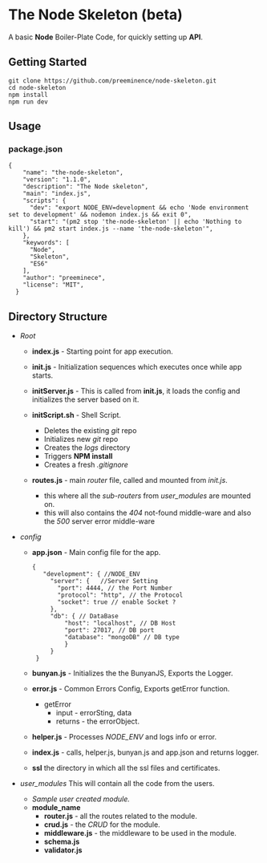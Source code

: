 # The Node Skeleton (beta)
A basic **Node** Boiler-Plate Code, for quickly setting up **API**.

## Getting Started
```
git clone https://github.com/preeminence/node-skeleton.git
cd node-skeleton
npm install
npm run dev
```

## Usage
### package.json
```
{
    "name": "the-node-skeleton",
    "version": "1.1.0",
    "description": "The Node skeleton",
    "main": "index.js",
    "scripts": {
      "dev": "export NODE_ENV=development && echo 'Node environment set to development' && nodemon index.js && exit 0",
      "start": "(pm2 stop 'the-node-skeleton' || echo 'Nothing to kill') && pm2 start index.js --name 'the-node-skeleton'",
    },
    "keywords": [
      "Node",
      "Skeleton",
      "ES6"
    ],
    "author": "preeminece",
    "license": "MIT",
  }
```

## Directory Structure

- *Root*
  - **index.js** - 
    Starting point for app execution.

  - **init.js** - 
    Initialization sequences which executes once while app starts.

  - **initServer.js** - 
    This is called from **init.js**, it loads the config and initializes the server based on it. 

  - **initScript.sh** - Shell Script. 
    - Deletes the existing *git* repo 
    - Initializes new *git* repo
    - Creates the *logs* directory
    - Triggers **NPM install**
    - Creates a fresh *.gitignore*

  - **routes.js** - main *router* file, called and mounted from *init.js*.
    - this where all the *sub-routers* from *user_modules* are mounted on.
    - this will also contains the *404* not-found middle-ware and also the *500* server error middle-ware

       
- *config*
  - **app.json** - Main config file for the app. 
     ```
     {
        "development": { //NODE_ENV 
          "server": {   //Server Setting
            "port": 4444, // the Port Number
            "protocol": "http", // the Protocol
            "socket": true // enable Socket ?
          },
          "db": { // DataBase
              "host": "localhost", // DB Host
              "port": 27017, // DB port
              "database": "mongoDB" // DB type
              }
          } 
      }
      ```
      
  - **bunyan.js** - Initializes the the BunyanJS, Exports the Logger.
  
  - **error.js** - Common Errors Config, Exports getError function.
      - getError
          - input - errorSting, data
          - returns - the errorObject.
  
  - **helper.js** - Processes *NODE_ENV* and logs info or error.
  
  - **index.js** - calls, helper.js, bunyan.js and app.json and returns logger.


  - **ssl** the directory in which all the ssl files and certificates.
  
 - *user_modules*
    This will contain all the code from the users.
    
    - *Sample user created module.*
    - **module_name**
      - **router.js** - all the routes related to the module.
      - **crud.js** - the *CRUD* for the module.
      - **middleware.js** - the middleware to be used in the module.
      - **schema.js** 
      - **validator.js** 
